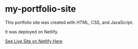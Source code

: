 # my-portfolio-site

This portfolio site was created with HTML, CSS, and JavaScript.

It was deployed on Netlify.

[See Live Site on Netlify Here](https://practical-swartz-0f462f.netlify.app/)

